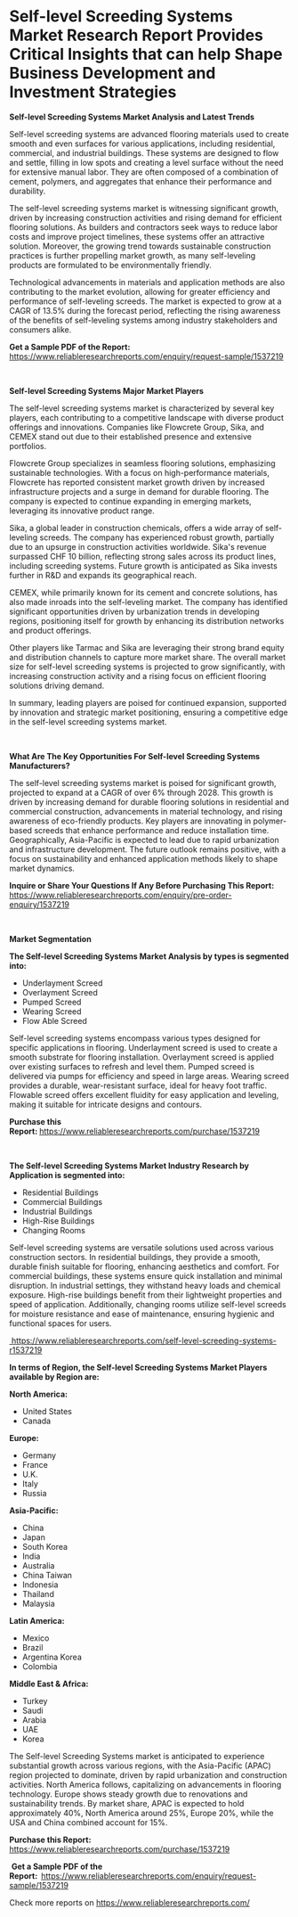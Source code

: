 <p><h1>Self-level Screeding Systems Market Research Report Provides Critical Insights that can help Shape Business Development and Investment Strategies</h1></p><p><strong>Self-level Screeding Systems Market Analysis and Latest Trends</strong></p>
<p><p>Self-level screeding systems are advanced flooring materials used to create smooth and even surfaces for various applications, including residential, commercial, and industrial buildings. These systems are designed to flow and settle, filling in low spots and creating a level surface without the need for extensive manual labor. They are often composed of a combination of cement, polymers, and aggregates that enhance their performance and durability.</p><p>The self-level screeding systems market is witnessing significant growth, driven by increasing construction activities and rising demand for efficient flooring solutions. As builders and contractors seek ways to reduce labor costs and improve project timelines, these systems offer an attractive solution. Moreover, the growing trend towards sustainable construction practices is further propelling market growth, as many self-leveling products are formulated to be environmentally friendly.</p><p>Technological advancements in materials and application methods are also contributing to the market evolution, allowing for greater efficiency and performance of self-leveling screeds. The market is expected to grow at a CAGR of 13.5% during the forecast period, reflecting the rising awareness of the benefits of self-leveling systems among industry stakeholders and consumers alike.</p></p>
<p><strong>Get a Sample PDF of the Report:&nbsp;</strong> <a href="https://www.reliableresearchreports.com/enquiry/request-sample/1537219?utm_campaign=1674&utm_medium=2&utm_source=Github&utm_content=ia&utm_term=27022025&utm_id=self-level-screeding-systems">https://www.reliableresearchreports.com/enquiry/request-sample/1537219</a></p>
<p>&nbsp;</p>
<p><strong>Self-level Screeding Systems Major Market Players</strong></p>
<p><p>The self-level screeding systems market is characterized by several key players, each contributing to a competitive landscape with diverse product offerings and innovations. Companies like Flowcrete Group, Sika, and CEMEX stand out due to their established presence and extensive portfolios.</p><p>Flowcrete Group specializes in seamless flooring solutions, emphasizing sustainable technologies. With a focus on high-performance materials, Flowcrete has reported consistent market growth driven by increased infrastructure projects and a surge in demand for durable flooring. The company is expected to continue expanding in emerging markets, leveraging its innovative product range.</p><p>Sika, a global leader in construction chemicals, offers a wide array of self-leveling screeds. The company has experienced robust growth, partially due to an upsurge in construction activities worldwide. Sika's revenue surpassed CHF 10 billion, reflecting strong sales across its product lines, including screeding systems. Future growth is anticipated as Sika invests further in R&D and expands its geographical reach.</p><p>CEMEX, while primarily known for its cement and concrete solutions, has also made inroads into the self-leveling market. The company has identified significant opportunities driven by urbanization trends in developing regions, positioning itself for growth by enhancing its distribution networks and product offerings.</p><p>Other players like Tarmac and Sika are leveraging their strong brand equity and distribution channels to capture more market share. The overall market size for self-level screeding systems is projected to grow significantly, with increasing construction activity and a rising focus on efficient flooring solutions driving demand.</p><p>In summary, leading players are poised for continued expansion, supported by innovation and strategic market positioning, ensuring a competitive edge in the self-level screeding systems market.</p></p>
<p>&nbsp;</p>
<p><strong>What Are The Key Opportunities For Self-level Screeding Systems Manufacturers?</strong></p>
<p><p>The self-level screeding systems market is poised for significant growth, projected to expand at a CAGR of over 6% through 2028. This growth is driven by increasing demand for durable flooring solutions in residential and commercial construction, advancements in material technology, and rising awareness of eco-friendly products. Key players are innovating in polymer-based screeds that enhance performance and reduce installation time. Geographically, Asia-Pacific is expected to lead due to rapid urbanization and infrastructure development. The future outlook remains positive, with a focus on sustainability and enhanced application methods likely to shape market dynamics.</p></p>
<p><strong>Inquire or Share Your Questions If Any Before Purchasing This Report:</strong> <a href="https://www.reliableresearchreports.com/enquiry/pre-order-enquiry/1537219?utm_campaign=1674&utm_medium=2&utm_source=Github&utm_content=ia&utm_term=27022025&utm_id=self-level-screeding-systems">https://www.reliableresearchreports.com/enquiry/pre-order-enquiry/1537219</a></p>
<p>&nbsp;</p>
<p><strong>Market Segmentation</strong></p>
<p><strong>The Self-level Screeding Systems Market Analysis by types is segmented into:</strong></p>
<p><ul><li>Underlayment Screed</li><li>Overlayment Screed</li><li>Pumped Screed</li><li>Wearing Screed</li><li>Flow Able Screed</li></ul></p>
<p><p>Self-level screeding systems encompass various types designed for specific applications in flooring. Underlayment screed is used to create a smooth substrate for flooring installation. Overlayment screed is applied over existing surfaces to refresh and level them. Pumped screed is delivered via pumps for efficiency and speed in large areas. Wearing screed provides a durable, wear-resistant surface, ideal for heavy foot traffic. Flowable screed offers excellent fluidity for easy application and leveling, making it suitable for intricate designs and contours.</p></p>
<p><strong>Purchase this Report:&nbsp;</strong><a href="https://www.reliableresearchreports.com/purchase/1537219?utm_campaign=1674&utm_medium=2&utm_source=Github&utm_content=ia&utm_term=27022025&utm_id=self-level-screeding-systems">https://www.reliableresearchreports.com/purchase/1537219</a></p>
<p>&nbsp;</p>
<p><strong>The Self-level Screeding Systems Market Industry Research by Application is segmented into:</strong></p>
<p><ul><li>Residential Buildings</li><li>Commercial Buildings</li><li>Industrial Buildings</li><li>High-Rise Buildings</li><li>Changing Rooms</li></ul></p>
<p><p>Self-level screeding systems are versatile solutions used across various construction sectors. In residential buildings, they provide a smooth, durable finish suitable for flooring, enhancing aesthetics and comfort. For commercial buildings, these systems ensure quick installation and minimal disruption. In industrial settings, they withstand heavy loads and chemical exposure. High-rise buildings benefit from their lightweight properties and speed of application. Additionally, changing rooms utilize self-level screeds for moisture resistance and ease of maintenance, ensuring hygienic and functional spaces for users.</p></p>
<p><a href="https://www.reliableresearchreports.com/self-level-screeding-systems-r1537219?utm_campaign=1674&utm_medium=2&utm_source=Github&utm_content=ia&utm_term=27022025&utm_id=self-level-screeding-systems">&nbsp;https://www.reliableresearchreports.com/self-level-screeding-systems-r1537219</a></p>
<p><strong>In terms of Region, the Self-level Screeding Systems Market Players available by Region are:</strong></p>
<p>
    <p> <strong> North America: </strong>
        <ul>
            <li>United States</li>
            <li>Canada</li>
        </ul>
        </p> 
    <p> <strong> Europe: </strong>
        <ul>
            <li>Germany</li>
            <li>France</li>
            <li>U.K.</li>
            <li>Italy</li>
            <li>Russia</li>
        </ul>
        </p> 
    <p> <strong> Asia-Pacific: </strong>
        <ul>
            <li>China</li>
            <li>Japan</li>
            <li>South Korea</li>
            <li>India</li>
            <li>Australia</li>
            <li>China Taiwan</li>
            <li>Indonesia</li>
            <li>Thailand</li>
            <li>Malaysia</li>
        </ul>
        </p> 
    <p> <strong> Latin America: </strong>
        <ul>
            <li>Mexico</li>
            <li>Brazil</li>
            <li>Argentina Korea</li>
            <li>Colombia</li>
        </ul>
        </p> 
    <p> <strong> Middle East & Africa: </strong>
        <ul>
            <li>Turkey</li>
            <li>Saudi</li>
            <li>Arabia</li>
            <li>UAE</li>
            <li>Korea</li>
        </ul>
    </p>
    </p>
<p><p>The Self-level Screeding Systems market is anticipated to experience substantial growth across various regions, with the Asia-Pacific (APAC) region projected to dominate, driven by rapid urbanization and construction activities. North America follows, capitalizing on advancements in flooring technology. Europe shows steady growth due to renovations and sustainability trends. By market share, APAC is expected to hold approximately 40%, North America around 25%, Europe 20%, while the USA and China combined account for 15%.</p></p>
<p><strong>Purchase this Report: </strong><a href="https://www.reliableresearchreports.com/purchase/1537219?utm_campaign=1674&utm_medium=2&utm_source=Github&utm_content=ia&utm_term=27022025&utm_id=self-level-screeding-systems">https://www.reliableresearchreports.com/purchase/1537219</a></p>
<p>&nbsp;<strong>Get a Sample PDF of the Report:&nbsp;&nbsp;</strong><a href="https://www.reliableresearchreports.com/enquiry/request-sample/1537219?utm_campaign=1674&utm_medium=2&utm_source=Github&utm_content=ia&utm_term=27022025&utm_id=self-level-screeding-systems">https://www.reliableresearchreports.com/enquiry/request-sample/1537219</a></p>
<p><strong></strong></p>
<p>Check more reports on <a href="https://www.reliableresearchreports.com/?utm_campaign=1674&utm_medium=2&utm_source=Github&utm_content=ia&utm_term=27022025&utm_id=self-level-screeding-systems">https://www.reliableresearchreports.com/</a></p>